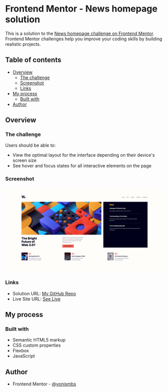 # Frontend Mentor - News homepage solution

This is a solution to the [News homepage challenge on Frontend Mentor](https://www.frontendmentor.io/challenges/news-homepage-H6SWTa1MFl). Frontend Mentor challenges help you improve your coding skills by building realistic projects. 

## Table of contents

- [Overview](#overview)
  - [The challenge](#the-challenge)
  - [Screenshot](#screenshot)
  - [Links](#links)
- [My process](#my-process)
  - [Built with](#built-with)
- [Author](#author)
## Overview

### The challenge

Users should be able to:

- View the optimal layout for the interface depending on their device's screen size
- See hover and focus states for all interactive elements on the page

### Screenshot

![](./screenshot.jpg)

### Links

- Solution URL: [My GitHub Repo](https://github.com/yonismbs/news-homepage-home)
- Live Site URL: [See Live](https://yonismbs.github.io/news-homepage-home/#)

## My process

### Built with

- Semantic HTML5 markup
- CSS custom properties
- Flexbox
- JavaScript

## Author

- Frontend Mentor - [@yonismbs](https://www.frontendmentor.io/profile/yonismbs)
